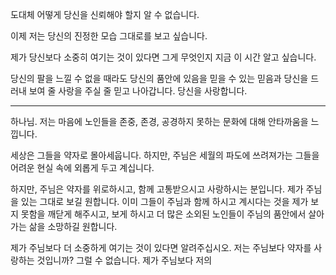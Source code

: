 도대체 어떻게 당신을 신뢰해야 할지 알 수 없습니다.

이제 저는 당신의 진정한 모습 그대로를 보고 싶습니다.

제가 당신보다 소중히 여기는 것이 있다면 그게 무엇인지 지금 이 시간 알고 싶습니다.

당신의 팔을 느낄 수 없을 때라도 당신의 품안에 있음을 믿을 수 있는 믿음과 당신을 드러내 보여 줄 사랑을 주실 줄 믿고 나아갑니다. 당신을 사랑합니다.

---
하나님. 저는 마음에 노인들을 존중, 존경, 공경하지 못하는 문화에 대해 안타까움을 느낍니다.

세상은 그들을 약자로 몰아세웁니다. 하지만, 주님은 세월의 파도에 쓰려져가는 그들을 어려운 현실 속에 외롭게 두고 계십니다.

하지만, 주님은 약자를 위로하시고, 함께 고통받으시고 사랑하시는 분입니다. 제가 주님을 있는 그대로 보길 원합니다.
이미 그들이 주님과 함께 하시고 계시다는 것을 제가 보지 못함을 깨닫게 해주시고, 보게 하시고 더 많은 소외된 노인들이 주님의 품안에서 살아가는 삶을 소망하길 원합니다.

제가 주님보다 더 소중하게 여기는 것이 있다면 알려주십시오. 저는 주님보다 약자를 사랑하는 것입니까? 그럴 수 없습니다. 제가 주님보다 저의 